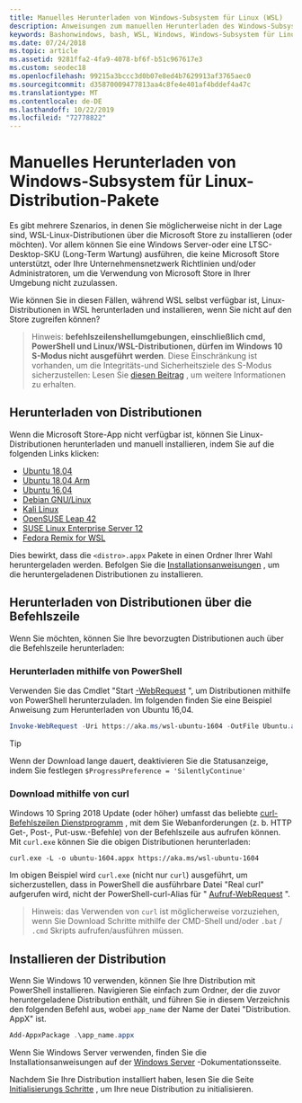 ```yaml
---
title: Manuelles Herunterladen von Windows-Subsystem für Linux (WSL)
description: Anweisungen zum manuellen Herunterladen des Windows-Subsystems für Linux-Distributionen.
keywords: Bashonwindows, bash, WSL, Windows, Windows-Subsystem für Linux, WSL, Windows-Subsystem, Distribution, Ubuntu, openSUSE, SLES, Debian, Kali
ms.date: 07/24/2018
ms.topic: article
ms.assetid: 9281ffa2-4fa9-4078-bf6f-b51c967617e3
ms.custom: seodec18
ms.openlocfilehash: 99215a3bccc3d0b07e8ed4b7629913af3765aec0
ms.sourcegitcommit: d35870009477813aa4c8fe4e401af4bddef4a47c
ms.translationtype: MT
ms.contentlocale: de-DE
ms.lasthandoff: 10/22/2019
ms.locfileid: "72778822"
---
```

# <a name="manually-download-windows-subsystem-for-linux-distro-packages"></a>Manuelles Herunterladen von Windows-Subsystem für Linux-Distribution-Pakete

Es gibt mehrere Szenarios, in denen Sie möglicherweise nicht in der Lage sind, WSL-Linux-Distributionen über die Microsoft Store zu installieren (oder möchten). Vor allem können Sie eine Windows Server-oder eine LTSC-Desktop-SKU (Long-Term Wartung) ausführen, die keine Microsoft Store unterstützt, oder Ihre Unternehmensnetzwerk Richtlinien und/oder Administratoren, um die Verwendung von Microsoft Store in Ihrer Umgebung nicht zuzulassen.

Wie können Sie in diesen Fällen, während WSL selbst verfügbar ist, Linux-Distributionen in WSL herunterladen und installieren, wenn Sie nicht auf den Store zugreifen können?

> Hinweis: **befehlszeilenshellumgebungen, einschließlich cmd, PowerShell und Linux/WSL-Distributionen, dürfen im Windows 10 S-Modus nicht ausgeführt werden**. Diese Einschränkung ist vorhanden, um die Integritäts-und Sicherheitsziele des S-Modus sicherzustellen: Lesen Sie [diesen Beitrag](https://blogs.msdn.microsoft.com/commandline/2017/05/18/will-linux-distros-run-on-windows-10-s/) , um weitere Informationen zu erhalten.

## <a name="downloading-distros"></a>Herunterladen von Distributionen

Wenn die Microsoft Store-App nicht verfügbar ist, können Sie Linux-Distributionen herunterladen und manuell installieren, indem Sie auf die folgenden Links klicken:
* [Ubuntu 18,04](https://aka.ms/wsl-ubuntu-1804)
* [Ubuntu 18,04 Arm](https://aka.ms/wsl-ubuntu-1804-arm)
* [Ubuntu 16,04](https://aka.ms/wsl-ubuntu-1604)
* [Debian GNU/Linux](https://aka.ms/wsl-debian-gnulinux)
* [Kali Linux](https://aka.ms/wsl-kali-linux-new)
* [OpenSUSE Leap 42](https://aka.ms/wsl-opensuse-42)
* [SUSE Linux Enterprise Server 12](https://aka.ms/wsl-sles-12)
* [Fedora Remix for WSL](https://github.com/WhitewaterFoundry/WSLFedoraRemix/releases/)

Dies bewirkt, dass die `<distro>.appx` Pakete in einen Ordner Ihrer Wahl heruntergeladen werden. Befolgen Sie die [Installationsanweisungen](#installing-your-distro) , um die heruntergeladenen Distributionen zu installieren.

## <a name="downloading-distros-via-the-command-line"></a>Herunterladen von Distributionen über die Befehlszeile
Wenn Sie möchten, können Sie Ihre bevorzugten Distributionen auch über die Befehlszeile herunterladen:

 ### <a name="download-using-powershell"></a>Herunterladen mithilfe von PowerShell
 Verwenden Sie das Cmdlet "Start [-WebRequest](https://msdn.microsoft.com/powershell/reference/5.1/microsoft.powershell.utility/invoke-webrequest) ", um Distributionen mithilfe von PowerShell herunterzuladen. Im folgenden finden Sie eine Beispiel Anweisung zum Herunterladen von Ubuntu 16,04.

```powershell
Invoke-WebRequest -Uri https://aka.ms/wsl-ubuntu-1604 -OutFile Ubuntu.appx -UseBasicParsing
```

> [!TIP]
> Wenn der Download lange dauert, deaktivieren Sie die Statusanzeige, indem Sie festlegen `$ProgressPreference = 'SilentlyContinue'`

### <a name="download-using-curl"></a>Download mithilfe von curl
Windows 10 Spring 2018 Update (oder höher) umfasst das beliebte [curl-Befehlszeilen Dienstprogramm](https://curl.haxx.se/) , mit dem Sie Webanforderungen (z. b. HTTP Get-, Post-, Put-usw.-Befehle) von der Befehlszeile aus aufrufen können. Mit `curl.exe` können Sie die obigen Distributionen herunterladen:

```console
curl.exe -L -o ubuntu-1604.appx https://aka.ms/wsl-ubuntu-1604
```

Im obigen Beispiel wird `curl.exe` (nicht nur `curl`) ausgeführt, um sicherzustellen, dass in PowerShell die ausführbare Datei "Real curl" aufgerufen wird, nicht der PowerShell-curl-Alias für " [Aufruf-WebRequest](https://docs.microsoft.com/en-us/powershell/module/microsoft.powershell.utility/invoke-webrequest?view=powershell-6) ".

> Hinweis: das Verwenden von `curl` ist möglicherweise vorzuziehen, wenn Sie Download Schritte mithilfe der CMD-Shell und/oder `.bat`  /  `.cmd` Skripts aufrufen/ausführen müssen.

## <a name="installing-your-distro"></a>Installieren der Distribution
Wenn Sie Windows 10 verwenden, können Sie Ihre Distribution mit PowerShell installieren. Navigieren Sie einfach zum Ordner, der die zuvor heruntergeladene Distribution enthält, und führen Sie in diesem Verzeichnis den folgenden Befehl aus, wobei `app_name` der Name der Datei "Distribution. AppX" ist.  
```Powershell
Add-AppxPackage .\app_name.appx
```

Wenn Sie Windows Server verwenden, finden Sie die Installationsanweisungen auf der [Windows Server](install-on-server.md) -Dokumentationsseite.

Nachdem Sie Ihre Distribution installiert haben, lesen Sie die Seite [Initialisierungs Schritte](initialize-distro.md) , um Ihre neue Distribution zu initialisieren.
